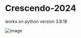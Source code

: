 # Crescendo-2024

works on python version 3.8.18

![image](https://github.com/Adii2202/Crescendo-2024/assets/131331573/329adaba-9dd6-4af5-b521-2b3a0b62d43c)
